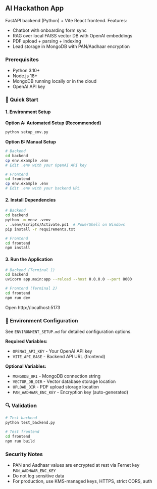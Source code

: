 ## AI Hackathon App

FastAPI backend (Python) + Vite React frontend. Features:

- Chatbot with onboarding form sync
- RAG over local FAISS vector DB with OpenAI embeddings
- PDF upload + parsing + indexing
- Lead storage in MongoDB with PAN/Aadhaar encryption

### Prerequisites

- Python 3.10+
- Node.js 18+
- MongoDB running locally or in the cloud
- OpenAI API key

### 🚀 Quick Start

#### 1. Environment Setup

**Option A: Automated Setup (Recommended)**
```bash
python setup_env.py
```

**Option B: Manual Setup**
```bash
# Backend
cd backend
cp env.example .env
# Edit .env with your OpenAI API key

# Frontend
cd frontend
cp env.example .env
# Edit .env with your backend URL
```

#### 2. Install Dependencies

```bash
# Backend
cd backend
python -m venv .venv
. .venv/Scripts/Activate.ps1  # PowerShell on Windows
pip install -r requirements.txt

# Frontend
cd frontend
npm install
```

#### 3. Run the Application

```bash
# Backend (Terminal 1)
cd backend
uvicorn app.main:app --reload --host 0.0.0.0 --port 8000

# Frontend (Terminal 2)
cd frontend
npm run dev
```

Open http://localhost:5173

### 🔧 Environment Configuration

See `ENVIRONMENT_SETUP.md` for detailed configuration options.

**Required Variables:**
- `OPENAI_API_KEY` - Your OpenAI API key
- `VITE_API_BASE` - Backend API URL (frontend)

**Optional Variables:**
- `MONGODB_URI` - MongoDB connection string
- `VECTOR_DB_DIR` - Vector database storage location
- `UPLOAD_DIR` - PDF upload storage location
- `PAN_AADHAAR_ENC_KEY` - Encryption key (auto-generated)

### 🔍 Validation

```bash
# Test backend
python test_backend.py

# Test frontend
cd frontend
npm run build
```

### Security Notes

- PAN and Aadhaar values are encrypted at rest via Fernet key `PAN_AADHAAR_ENC_KEY`
- Do not log sensitive data
- For production, use KMS-managed keys, HTTPS, strict CORS, auth


